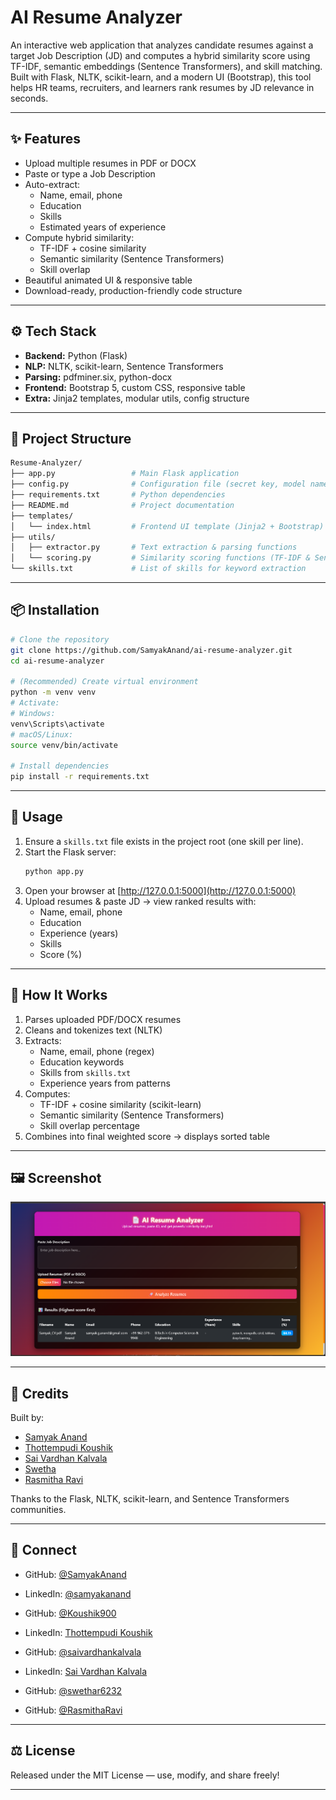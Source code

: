 # AI Resume Analyzer 

An interactive web application that analyzes candidate resumes against a target Job Description (JD) and computes a hybrid similarity score using TF-IDF, semantic embeddings (Sentence Transformers), and skill matching. Built with Flask, NLTK, scikit-learn, and a modern UI (Bootstrap), this tool helps HR teams, recruiters, and learners rank resumes by JD relevance in seconds.

---

## ✨ Features

- Upload multiple resumes in PDF or DOCX  
- Paste or type a Job Description  
- Auto-extract:  
  - Name, email, phone  
  - Education  
  - Skills  
  - Estimated years of experience  
- Compute hybrid similarity:  
  - TF-IDF + cosine similarity  
  - Semantic similarity (Sentence Transformers)  
  - Skill overlap  
- Beautiful animated UI & responsive table  
- Download-ready, production-friendly code structure  

---

## ⚙️ Tech Stack

- **Backend:** Python (Flask)  
- **NLP:** NLTK, scikit-learn, Sentence Transformers  
- **Parsing:** pdfminer.six, python-docx  
- **Frontend:** Bootstrap 5, custom CSS, responsive table  
- **Extra:** Jinja2 templates, modular utils, config structure  

---

## 📁 Project Structure

```bash
Resume-Analyzer/
├── app.py                 # Main Flask application
├── config.py              # Configuration file (secret key, model names, etc.)
├── requirements.txt       # Python dependencies
├── README.md              # Project documentation
├── templates/
│   └── index.html         # Frontend UI template (Jinja2 + Bootstrap)
├── utils/
│   ├── extractor.py       # Text extraction & parsing functions
│   └── scoring.py         # Similarity scoring functions (TF-IDF & SentenceTransformer)
└── skills.txt             # List of skills for keyword extraction
```

---

## 📦 Installation

```bash
# Clone the repository
git clone https://github.com/SamyakAnand/ai-resume-analyzer.git
cd ai-resume-analyzer

# (Recommended) Create virtual environment
python -m venv venv
# Activate:
# Windows:
venv\Scripts\activate
# macOS/Linux:
source venv/bin/activate

# Install dependencies
pip install -r requirements.txt
```

---

## 🚀 Usage

1. Ensure a `skills.txt` file exists in the project root (one skill per line).  
2. Start the Flask server:
   ```bash
   python app.py
   ```
3. Open your browser at [http://127.0.0.1:5000](http://127.0.0.1:5000)  
4. Upload resumes & paste JD → view ranked results with:
   - Name, email, phone  
   - Education  
   - Experience (years)  
   - Skills  
   - Score (%)  

---

## 🧠 How It Works

1. Parses uploaded PDF/DOCX resumes  
2. Cleans and tokenizes text (NLTK)  
3. Extracts:
   - Name, email, phone (regex)  
   - Education keywords  
   - Skills from `skills.txt`  
   - Experience years from patterns  
4. Computes:
   - TF-IDF + cosine similarity (scikit-learn)  
   - Semantic similarity (Sentence Transformers)  
   - Skill overlap percentage  
5. Combines into final weighted score → displays sorted table  

---

## 🖼 Screenshot

![Demo Screenshot](https://github.com/SamyakAnand/Resume-Analyzer/blob/main/images/Screenshot%202025-07-16%20192647.png)

---

## 🙏 Credits

Built by:
- [Samyak Anand](https://github.com/SamyakAnand)  
- [Thottempudi Koushik](https://github.com/Koushik900)  
- [Sai Vardhan Kalvala](https://github.com/saivardhankalvala)  
- [Swetha](https://github.com/swethar6232)  
- [Rasmitha Ravi](https://github.com/RasmithaRavi)  

Thanks to the Flask, NLTK, scikit-learn, and Sentence Transformers communities.

---

## 🤝 Connect

- GitHub: [@SamyakAnand](https://github.com/SamyakAnand)  
- LinkedIn: [@samyakanand](https://www.linkedin.com/in/samyakanand/)  

- GitHub: [@Koushik900](https://github.com/Koushik900)  
- LinkedIn: [Thottempudi Koushik](https://www.linkedin.com/in/tk-koushik-1362bb200/)  

- GitHub: [@saivardhankalvala](https://github.com/saivardhankalvala)  
- LinkedIn: [Sai Vardhan Kalvala](https://in.linkedin.com/in/saivardhankalvala16)  

- GitHub: [@swethar6232](https://github.com/swethar6232)  


- GitHub: [@RasmithaRavi](https://github.com/RasmithaRavi)  

---

## ⚖️ License

Released under the MIT License — use, modify, and share freely!

---
